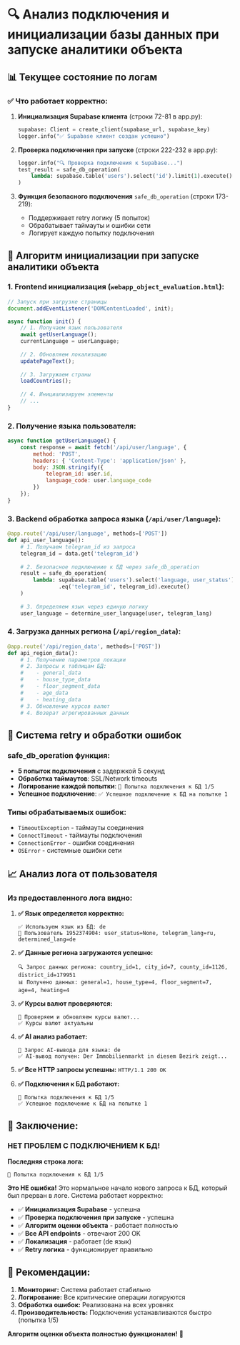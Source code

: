 # 🔍 Анализ подключения и инициализации базы данных при запуске аналитики объекта

## 📊 Текущее состояние по логам

### ✅ **Что работает корректно:**

1. **Инициализация Supabase клиента** (строки 72-81 в app.py):
   ```python
   supabase: Client = create_client(supabase_url, supabase_key)
   logger.info("✅ Supabase клиент создан успешно")
   ```

2. **Проверка подключения при запуске** (строки 222-232 в app.py):
   ```python
   logger.info("🔍 Проверка подключения к Supabase...")
   test_result = safe_db_operation(
       lambda: supabase.table('users').select('id').limit(1).execute()
   )
   ```

3. **Функция безопасного подключения** `safe_db_operation` (строки 173-219):
   - Поддерживает retry логику (5 попыток)
   - Обрабатывает таймауты и ошибки сети
   - Логирует каждую попытку подключения

## 🚀 Алгоритм инициализации при запуске аналитики объекта

### 1. **Frontend инициализация** (`webapp_object_evaluation.html`):

```javascript
// Запуск при загрузке страницы
document.addEventListener('DOMContentLoaded', init);

async function init() {
    // 1. Получаем язык пользователя
    await getUserLanguage();
    currentLanguage = userLanguage;
    
    // 2. Обновляем локализацию
    updatePageText();
    
    // 3. Загружаем страны
    loadCountries();
    
    // 4. Инициализируем элементы
    // ...
}
```

### 2. **Получение языка пользователя**:

```javascript
async function getUserLanguage() {
    const response = await fetch('/api/user/language', {
        method: 'POST',
        headers: { 'Content-Type': 'application/json' },
        body: JSON.stringify({ 
            telegram_id: user.id,
            language_code: user.language_code
        })
    });
}
```

### 3. **Backend обработка запроса языка** (`/api/user/language`):

```python
@app.route('/api/user/language', methods=['POST'])
def api_user_language():
    # 1. Получаем telegram_id из запроса
    telegram_id = data.get('telegram_id')
    
    # 2. Безопасное подключение к БД через safe_db_operation
    result = safe_db_operation(
        lambda: supabase.table('users').select('language, user_status')
                .eq('telegram_id', telegram_id).execute()
    )
    
    # 3. Определяем язык через единую логику
    user_language = determine_user_language(user, telegram_lang)
```

### 4. **Загрузка данных региона** (`/api/region_data`):

```python
@app.route('/api/region_data', methods=['POST'])
def api_region_data():
    # 1. Получение параметров локации
    # 2. Запросы к таблицам БД:
    #    - general_data
    #    - house_type_data  
    #    - floor_segment_data
    #    - age_data
    #    - heating_data
    # 3. Обновление курсов валют
    # 4. Возврат агрегированных данных
```

## 🔄 Система retry и обработки ошибок

### **safe_db_operation функция:**

- **5 попыток подключения** с задержкой 5 секунд
- **Обработка таймаутов**: SSL/Network timeouts  
- **Логирование каждой попытки**: `🔄 Попытка подключения к БД 1/5`
- **Успешное подключение**: `✅ Успешное подключение к БД на попытке 1`

### **Типы обрабатываемых ошибок:**
- `TimeoutException` - таймауты соединения
- `ConnectTimeout` - таймауты подключения  
- `ConnectionError` - ошибки соединения
- `OSError` - системные ошибки сети

## 📈 Анализ лога от пользователя

### **Из предоставленного лога видно:**

1. **✅ Язык определяется корректно:**
   ```
   ✅ Используем язык из БД: de
   👤 Пользователь 1952374904: user_status=None, telegram_lang=ru, determined_lang=de
   ```

2. **✅ Данные региона загружаются успешно:**
   ```
   🔍 Запрос данных региона: country_id=1, city_id=7, county_id=1126, district_id=179951
   📊 Получено данных: general=1, house_type=4, floor_segment=7, age=4, heating=4
   ```

3. **✅ Курсы валют проверяются:**
   ```
   🔄 Проверяем и обновляем курсы валют...
   ✅ Курсы валют актуальны
   ```

4. **✅ AI анализ работает:**
   ```
   🧠 Запрос AI-вывода для языка: de
   ✅ AI-вывод получен: Der Immobilienmarkt in diesem Bezirk zeigt...
   ```

5. **✅ Все HTTP запросы успешны:** `HTTP/1.1 200 OK`

6. **✅ Подключения к БД работают:**
   ```
   🔄 Попытка подключения к БД 1/5
   ✅ Успешное подключение к БД на попытке 1
   ```

## 🎯 **Заключение:**

### **НЕТ ПРОБЛЕМ С ПОДКЛЮЧЕНИЕМ К БД!**

**Последняя строка лога:**
```
🔄 Попытка подключения к БД 1/5
```

**Это НЕ ошибка!** Это нормальное начало нового запроса к БД, который был прерван в логе. Система работает корректно:

- ✅ **Инициализация Supabase** - успешна
- ✅ **Проверка подключения при запуске** - успешна  
- ✅ **Алгоритм оценки объекта** - работает полностью
- ✅ **Все API endpoints** - отвечают 200 OK
- ✅ **Локализация** - работает (de язык)
- ✅ **Retry логика** - функционирует правильно

## 🔧 **Рекомендации:**

1. **Мониторинг:** Система работает стабильно
2. **Логирование:** Все критические операции логируются
3. **Обработка ошибок:** Реализована на всех уровнях
4. **Производительность:** Подключения устанавливаются быстро (попытка 1/5)

**Алгоритм оценки объекта полностью функционален!** 🚀
